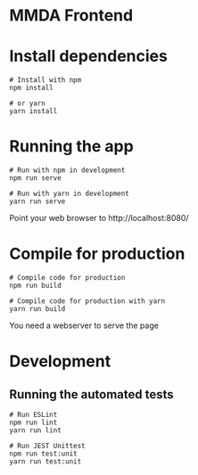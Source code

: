 # MMDA Frontend

# Install dependencies

    # Install with npm
    npm install

    # or yarn
    yarn install


#  Running the app

    # Run with npm in development
    npm run serve

    # Run with yarn in development
    yarn run serve

Point your web browser to http://localhost:8080/


# Compile for production

    # Compile code for production
    npm run build

    # Compile code for production with yarn
    yarn run build

You need a webserver to serve the page


# Development

## Running the automated tests

    # Run ESLint
    npm run lint
    yarn run lint

    # Run JEST Unittest
    npm run test:unit
    yarn run test:unit
